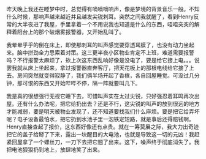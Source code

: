 昨天晚上我还在睡梦中时，总觉得有嘀嘀嘀响声，像是梦境的背景音乐一般。不知什么时候，那响声越来越近并且越发尖锐刺耳。突然之间我就醒了，看到Henry反常的大半夜进了我屋，手里拿着一个不用说我也知道是什么的东西，唔唔突突的解释着阳台上的那个破烟雾报警器，又开始乱叫了。

我晕晕乎乎的倒在床上，即使那刺耳的叫声感觉要穿透耳膜了，也没有动力坐起来。脑中拼劲全力思索着对策。这三更半夜小区物业肯定不上班，难道需要报警吗？不行报警太麻烦了，欸上次这东西乱响好像是没电了，要是给它接上电。。。说罢我就从床上坐起来，拿过报警器直奔客厅，把天花板上的那根电线给它接了上去。房间突然就变得寂静了，我们俩半场开起了香槟，各自回屋睡觉。可没过几分钟，那可恨的东西又开始哔哔不停，隔一阵就要叫几下。

我是真的很想强行无视它睡下去，可惜叫声实在太过尖锐，只好强忍着耳鸣再次出屋。还有什么办法呢，把它给扔出去？还是不行，这尖锐的叫声的放到很远的地方才能减弱，要是明天被物业发现了，还不知道要找我们什么麻烦。要是把它给弄坏呢？电子设备最怕水，把它扔到水池子里一泡铁定短路，就是事后还得赔钱啊。Henry直接查起了报价，这东西好像还有点贵。就在一筹莫展之际，我大力出奇迹把它的盖子给掰了下来，露出一块醒目的大电池，也就是导致这一切的元凶！我赶紧回屋拿了一个螺丝刀，一刀下去把它翘了出来。这下，噪声终于彻底消失了。我把电池狠狠扔到地上，放肆地笑了出来。